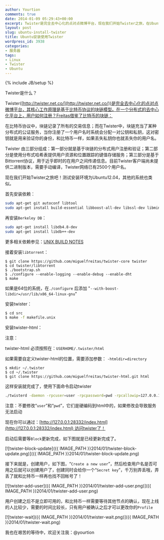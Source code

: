 ```yaml
---
author: Yourtion
comments: true
date: 2014-01-09 05:29:43+00:00
excerpt: Twister是完全去中心化的点对点微博平台，现在我们开始Twister之旅，在Ubuntu上安装和使用twister。
layout: post
slug: ubuntu-install-twister
title: Ubuntu安装使用Twister
wordpress_id: 3938
categories:
- 服务器
tags:
- Linux
- Twister
- Ubuntu
---
```

{% include JB/setup %}

Twister是什么？

Twister([http://twister.net.co/](http://twister.net.co/))是完全去中心化的点对点微博平台，其核心工作原理是基于比特币协议的块链模型。在一个分布式的去中心化平台上，用户如何注册？Freitas借鉴了比特币的块链：

在比特币协议中，块链记录了所有的交易信息；而在Twister中，块链充当了某种分布式的公证服务，当你注册了一个用户名时系统会分配一对公钥和私钥，这对密钥就是用来验证你的身份，和比特币一样，如果丢失私钥你也就丢失你的用户名。

Twister 由三部分组成：第一部分就是基于块链的分布式用户注册和验证；第二部分是使用分布式哈希表提供用户资源和位置跟踪的键值存储服务；第三部分是基于 Bittorrent协议，用于近乎即时的在用户之间传递信息。目前Twister客户端尚未提供二进制版本，需要手动编译，Twister网络已有2500个用户名。

现在我们开始Twister之旅吧！测试安装环境为Ubuntu12.04，其他的系统也类似。

首先安装依赖：

```bash
sudo apt-get git autoconf libtool
sudo apt-get install build-essential libboost-all-dev libssl-dev libminiupnpc-dev
```

再安装```Berkeley DB```：

```bash
sudo apt-get install libdb4.8-dev
sudo apt-get install libdb++-dev
```

更多相关依赖参见：[UNIX BUILD NOTES](https://github.com/miguelfreitas/twister-core/blob/master/doc/build-unix.md)

接着安装```libtorrent```：

```bahs
$ git clone https://github.com/miguelfreitas/twister-core twister
$ cd twister/libtorrent
$ ./bootstrap.sh
$ ./configure --enable-logging --enable-debug --enable-dht
$ make
```

如果是64位的系统，在```./configure``` 后添加 "```--with-boost-libdir=/usr/lib/x86_64-linux-gnu```"

安装twister：

```bash
$ cd src
$ make -f makefile.unix
```

安装twister-html：

注意：


twister-html 必须按照在：```USERHOME/.twister/html```

如果需要自定义twister-html的位置，需要添加参数： ```-htmldir=directory```



```
$ mkdir ~/.twister
$ cd ~/.twister
$ git clone https://github.com/miguelfreitas/twister-html.git html
```

这样安装就完成了，使用下面命令启动twister

```bash
./twisterd -daemon -rpcuser=user -rpcpassword=pwd -rpcallowip=127.0.0.1
```

注意：不要修改“```user```”和“```pwd```”，它们是硬编码到html中的，如果修改会导致服务无法启动


现在你可以通过：[http://127.0.0.1:28332/index.html](http://127.0.0.1:28332/index.html) 访问twister了！

启动后需要等```Block```更新完成，如下图就是已经更新完成了。

[![twister-block-update]({{ IMAGE_PATH }}2014/01/twister-block-update.png)]({{ IMAGE_PATH }}2014/01/twister-block-update.png)

接下来就是，创建用户，如下图，“```Create a new user```”，然后检查用户名是否可用之后就可以创建用户了，创建同时会给你一个“```Secret key```”，千万别弄丢哦，弄丢了就和比特币一样再也找不回帐号了！

[![twister-add-user]({{ IMAGE_PATH }}2014/01/twister-add-user.png)]({{ IMAGE_PATH }}2014/01/twister-add-user.png)

用户创建之后不是立即可用的，和比特币一样需要等待其他节点的确认，现在上线的人比较少，需要的时间比较长，只有用户被确认之后才可以更改你的```Profile```

[![twister-wait]({{ IMAGE_PATH }}2014/01/twister-wait.png)]({{ IMAGE_PATH }}2014/01/twister-wait.png)

我也在艰苦的等待中，欢迎关注我：@yourtion
